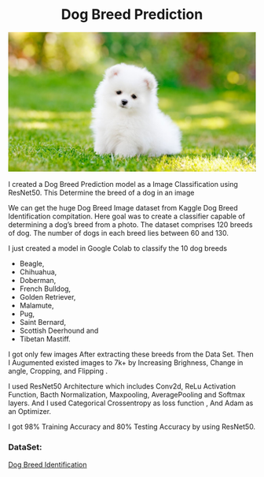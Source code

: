 # <div align="center"> Dog Breed Prediction </div>
<p align="center">
  <img src="image.jpg">
</p>

I created a Dog Breed Prediction model as a Image Classification using ResNet50. This Determine the breed of a dog in an image

We can get the  huge Dog Breed Image dataset from Kaggle Dog Breed Identification compitation. Here goal was to create a classifier capable of determining a dog’s breed from a photo. The dataset comprises 120 breeds of dog. The number of dogs in each breed lies between 60 and 130. 

I just created a model in Google Colab to classify the 10 dog breeds 

- Beagle,
- Chihuahua, 
- Doberman,
- French Bulldog,
- Golden Retriever, 
- Malamute, 
- Pug,
- Saint Bernard, 
- Scottish Deerhound and
- Tibetan Mastiff.

I got only few images After extracting these breeds from the Data Set. Then I Augumented existed images to 7k+ by Increasing Brighness, Change in angle, Cropping, and Flipping .  

I used ResNet50 Architecture which includes Conv2d, ReLu Activation Function, Bacth Normalization, Maxpooling, AveragePooling and Softmax layers. And I used Categorical Crossentropy as loss function , And Adam as an Optimizer.

I got 98% Training Accuracy and 80% Testing Accuracy by using ResNet50. 

### DataSet:
[Dog Breed Identification](https://www.kaggle.com/c/dog-breed-identification/data)
